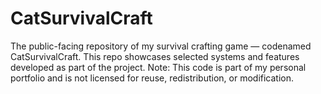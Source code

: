 # CatSurvivalCraft
The public-facing repository of my survival crafting game — codenamed CatSurvivalCraft.  This repo showcases selected systems and features developed as part of the project.  Note: This code is part of my personal portfolio and is not licensed for reuse, redistribution, or modification.
